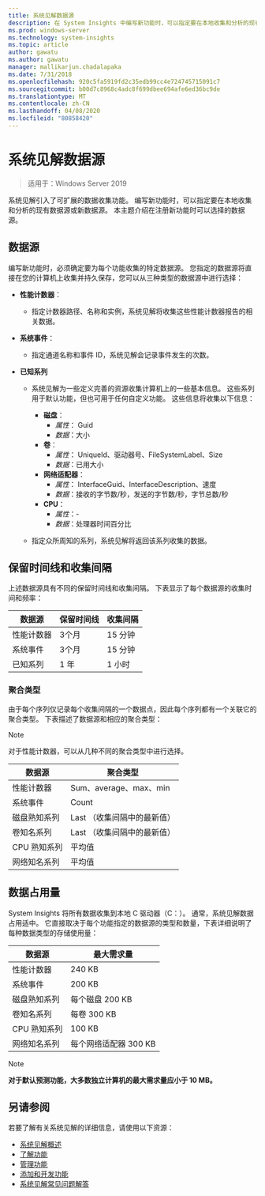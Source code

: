 ```yaml
---
title: 系统见解数据源
description: 在 System Insights 中编写新功能时，可以指定要在本地收集和分析的现有数据源或新数据源。 本主题介绍在注册新功能时可以选择的数据源。
ms.prod: windows-server
ms.technology: system-insights
ms.topic: article
author: gawatu
ms.author: gawatu
manager: mallikarjun.chadalapaka
ms.date: 7/31/2018
ms.openlocfilehash: 920c5fa5919fd2c35edb99cc4e724745715091c7
ms.sourcegitcommit: b00d7c8968c4adc8f699dbee694afe6ed36bc9de
ms.translationtype: MT
ms.contentlocale: zh-CN
ms.lasthandoff: 04/08/2020
ms.locfileid: "80858420"
---
```

# <a name="system-insights-data-sources"></a>系统见解数据源

>适用于：Windows Server 2019

系统见解引入了可扩展的数据收集功能。 编写新功能时，可以指定要在本地收集和分析的现有数据源或新数据源。 本主题介绍在注册新功能时可以选择的数据源。

## <a name="data-sources"></a>数据源
编写新功能时，必须确定要为每个功能收集的特定数据源。 您指定的数据源将直接在您的计算机上收集并持久保存，您可以从三种类型的数据源中进行选择：

- **性能计数器**： 
    - 指定计数器路径、名称和实例，系统见解将收集这些性能计数器报告的相关数据。 

- **系统事件**：
    - 指定通道名称和事件 ID，系统见解会记录事件发生的次数。

- **已知系列**
    - 系统见解为一些定义完善的资源收集计算机上的一些基本信息。 这些系列用于默认功能，但也可用于任何自定义功能。 这些信息将收集以下信息：

        - **磁盘**： 
            - *属性*： Guid
            - *数据*：大小
        - **卷**：
            - *属性*： UniqueId、驱动器号、FileSystemLabel、Size
            - *数据*：已用大小
        - **网络适配器**：
            - *属性*： InterfaceGuid、InterfaceDescription、速度
            - *数据*：接收的字节数/秒，发送的字节数/秒，字节总数/秒
        - **CPU**： 
            - *属性*：-
            - *数据*：处理器时间百分比

    - 指定众所周知的系列，系统见解将返回该系列收集的数据。 


## <a name="retention-timelines-and-collection-intervals"></a>保留时间线和收集间隔
上述数据源具有不同的保留时间线和收集间隔。 下表显示了每个数据源的收集时间和频率：

| 数据源 | 保留时间线 | 收集间隔 |
| --------------- | --------------- | ----------- |
| 性能计数器 | 3个月 | 15 分钟 |
| 系统事件 | 3个月 | 15 分钟 |
| 已知系列 | 1 年 | 1 小时 |


### <a name="aggregation-types"></a>聚合类型
由于每个序列仅记录每个收集间隔的一个数据点，因此每个序列都有一个关联它的聚合类型。 下表描述了数据源和相应的聚合类型：

>[!NOTE]
>对于性能计数器，可以从几种不同的聚合类型中进行选择。

| 数据源 | 聚合类型 |
| --------------- | --------------- |
| 性能计数器 | Sum、average、max、min |
| 系统事件 | Count |
| 磁盘熟知系列 | Last （收集间隔中的最新值） |
| 卷知名系列 | Last （收集间隔中的最新值） |
| CPU 熟知系列 | 平均值 |
| 网络知名系列 | 平均值 |

## <a name="data-footprint"></a>数据占用量

System Insights 将所有数据收集到本地 C 驱动器（C：）。 通常，系统见解数据占用适中。 它直接取决于每个功能指定的数据源的类型和数量，下表详细说明了每种数据类型的存储使用量：

| 数据源 | 最大需求量 |
| --------------- | --------------- |
| 性能计数器 | 240 KB |
| 系统事件 | 200 KB |
| 磁盘熟知系列 | 每个磁盘 200 KB |
| 卷知名系列 | 每卷 300 KB |
| CPU 熟知系列 | 100 KB |
| 网络知名系列 | 每个网络适配器 300 KB |

>[!NOTE]
>**对于默认预测功能，大多数独立计算机的最大需求量应小于 10 MB。** 

## <a name="see-also"></a>另请参阅
若要了解有关系统见解的详细信息，请使用以下资源：

- [系统见解概述](overview.md)
- [了解功能](understanding-capabilities.md)
- [管理功能](managing-capabilities.md)
- [添加和开发功能](adding-and-developing-capabilities.md)
- [系统见解常见问题解答](faq.md)
